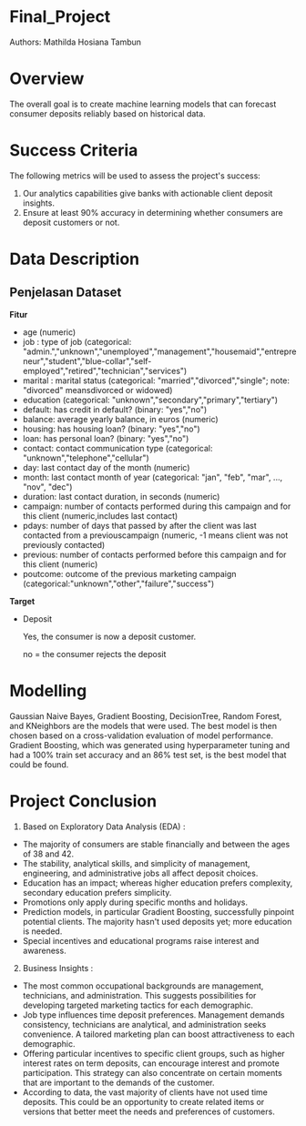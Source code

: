 # Final_Project
Authors: Mathilda Hosiana Tambun
# Overview
The overall goal is to create machine learning models that can forecast consumer deposits reliably based on historical data.
# Success Criteria
The following metrics will be used to assess the project's success:
1. Our analytics capabilities give banks with actionable client deposit insights.
2. Ensure at least 90% accuracy in determining whether consumers are deposit customers or not.
# Data Description
## Penjelasan Dataset

**Fitur**

- age (numeric)
- job : type of job (categorical: "admin.","unknown","unemployed","management","housemaid","entrepreneur","student","blue-collar","self-employed","retired","technician","services")
- marital : marital status (categorical: "married","divorced","single"; note: "divorced" meansdivorced or widowed)
- education (categorical: "unknown","secondary","primary","tertiary")
- default: has credit in default? (binary: "yes","no")
- balance: average yearly balance, in euros (numeric)
- housing: has housing loan? (binary: "yes","no")
- loan: has personal loan? (binary: "yes","no")
- contact: contact communication type (categorical: "unknown","telephone","cellular")
- day: last contact day of the month (numeric)
- month: last contact month of year (categorical: "jan", "feb", "mar", ..., "nov", "dec")
- duration: last contact duration, in seconds (numeric)
- campaign: number of contacts performed during this campaign and for this client (numeric,includes last contact)
- pdays: number of days that passed by after the client was last contacted from a previouscampaign (numeric, -1 means client was not previously contacted)
- previous: number of contacts performed before this campaign and for this client (numeric)
- poutcome: outcome of the previous marketing campaign
(categorical:"unknown","other","failure","success")

**Target**
- Deposit

  Yes, the consumer is now a deposit customer.

  no = the consumer rejects the deposit
# Modelling
Gaussian Naive Bayes, Gradient Boosting, DecisionTree, Random Forest, and KNeighbors are the models that were used. The best model is then chosen based on a cross-validation evaluation of model performance. Gradient Boosting, which was generated using hyperparameter tuning and had a 100% train set accuracy and an 86% test set, is the best model that could be found.
# Project Conclusion
1. Based on Exploratory Data Analysis (EDA) :
- The majority of consumers are stable financially and between the ages of 38 and 42.
- The stability, analytical skills, and simplicity of management, engineering, and administrative jobs all affect deposit choices.
- Education has an impact; whereas higher education prefers complexity, secondary education prefers simplicity.
- Promotions only apply during specific months and holidays.
- Prediction models, in particular Gradient Boosting, successfully pinpoint potential clients.
  The majority hasn't used deposits yet; more education is needed.
- Special incentives and educational programs raise interest and awareness.
2. Business Insights :
- The most common occupational backgrounds are management, technicians, and administration. This suggests possibilities for developing targeted marketing tactics for each demographic.
- Job type influences time deposit preferences. Management demands consistency, technicians are analytical, and administration seeks convenience. A tailored marketing plan can boost attractiveness to each demographic.
- Offering particular incentives to specific client groups, such as higher interest rates on term deposits, can encourage interest and promote participation. This strategy can also concentrate on certain moments that are important to the demands of the customer.
- According to data, the vast majority of clients have not used time deposits. This could be an opportunity to create related items or versions that better meet the needs and preferences of customers.




  
